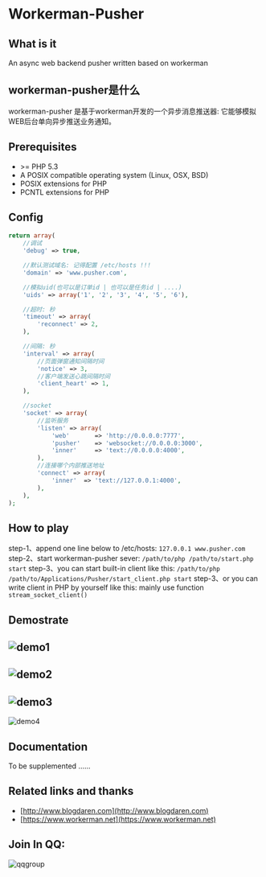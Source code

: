 # Workerman-Pusher

## What is it
An async web backend pusher written based on workerman

## workerman-pusher是什么
workerman-pusher 是基于workerman开发的一个异步消息推送器: 它能够模拟WEB后台单向异步推送业务通知。

## Prerequisites
* \>= PHP 5.3
* A POSIX compatible operating system (Linux, OSX, BSD)  
* POSIX extensions for PHP  
* PCNTL extensions for PHP  

## Config

```php
return array(
    //调试
    'debug' => true,

    //默认测试域名: 记得配置 /etc/hosts !!!
    'domain' => 'www.pusher.com',

    //模拟uid(也可以是订单id | 也可以是任务id | ....)
    'uids' => array('1', '2', '3', '4', '5', '6'),

    //超时: 秒
    'timeout' => array(
        'reconnect' => 2,
    ),

    //间隔: 秒
    'interval' => array(
        //页面弹窗通知间隔时间
        'notice' => 3,
        //客户端发送心跳间隔时间
        'client_heart' => 1,
    ),

    //socket
    'socket' => array(
        //监听服务
        'listen' => array(
            'web'       => 'http://0.0.0.0:7777',
            'pusher'    => 'websocket://0.0.0.0:3000',
            'inner'     => 'text://0.0.0.0:4000',
        ),
        //连接哪个内部推送地址
        'connect' => array(
            'inner'  => 'text://127.0.0.1:4000',
        ),
    ),
);
```

## How to play
step-1、append one line below to /etc/hosts:
```127.0.0.1 www.pusher.com```
step-2、start workerman-pusher sever:
```/path/to/php /path/to/start.php start```
step-3、you can start built-in client like this:
```/path/to/php /path/to/Applications/Pusher/start_client.php start```
step-3、or you can write client in PHP by yourself like this:
mainly use function `stream_socket_client()` 


## Demostrate
![demo1](https://github.com/blogdaren/workerman-pusher/blob/master/media/demo1.png)
----
![demo2](https://github.com/blogdaren/workerman-pusher/blob/master/media/demo2.png)
----
![demo3](https://github.com/blogdaren/workerman-pusher/blob/master/media/demo3.png)
----
![demo4](https://github.com/blogdaren/workerman-pusher/blob/master/media/demo4.png)

## Documentation
To be supplemented ...... 

## Related links and thanks

* [http://www.blogdaren.com](http://www.blogdaren.com)
* [https://www.workerman.net](https://www.workerman.net)

## Join In QQ:
![qqgroup](https://github.com/blogdaren/workerman-pusher/blob/master/media/qqgroup.png)


